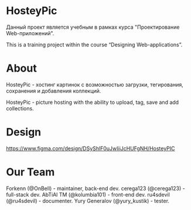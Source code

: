 # HosteyPic

Данный проект является учебным в рамках курса "Проектирование Web-приложений".

This is a training project within the course “Designing Web-applications”.

# About

HosteyPic - хостинг картинок с возможностью загрузки, тегирования, сохранения и добавления коллекций.

HosteyPic - picture hosting with the ability to upload, tag, save and add collections.

# Design

https://www.figma.com/design/DSyShlF0uJwIiiJcHUFgNH/HosteyPIC

# Our Team

Forkenn (@OnBell) - maintainer, back-end dev.
cerega123 (@cerega123) - full-stack dev.
AbTiAl TM (@kolumbia101) - front-end dev.
ru4sdevil (@ru4sdevil) - documenter.
Yury Generalov (@yury_kustik) - tester.
